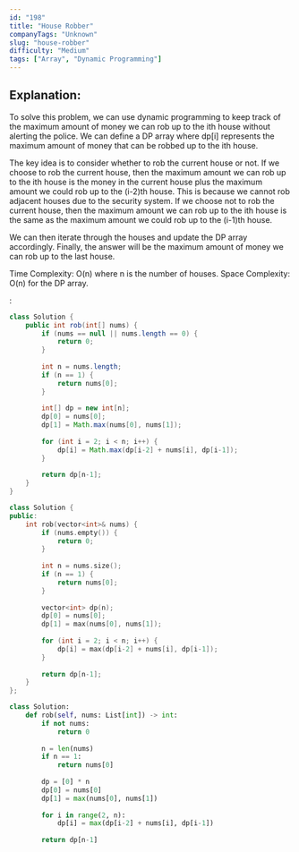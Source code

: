 ```yaml
---
id: "198"
title: "House Robber"
companyTags: "Unknown"
slug: "house-robber"
difficulty: "Medium"
tags: ["Array", "Dynamic Programming"]
---
```


## Explanation:
To solve this problem, we can use dynamic programming to keep track of the maximum amount of money we can rob up to the ith house without alerting the police. We can define a DP array where dp[i] represents the maximum amount of money that can be robbed up to the ith house.

The key idea is to consider whether to rob the current house or not. If we choose to rob the current house, then the maximum amount we can rob up to the ith house is the money in the current house plus the maximum amount we could rob up to the (i-2)th house. This is because we cannot rob adjacent houses due to the security system. If we choose not to rob the current house, then the maximum amount we can rob up to the ith house is the same as the maximum amount we could rob up to the (i-1)th house.

We can then iterate through the houses and update the DP array accordingly. Finally, the answer will be the maximum amount of money we can rob up to the last house.

Time Complexity: O(n) where n is the number of houses.
Space Complexity: O(n) for the DP array.

:

```java
class Solution {
    public int rob(int[] nums) {
        if (nums == null || nums.length == 0) {
            return 0;
        }
        
        int n = nums.length;
        if (n == 1) {
            return nums[0];
        }
        
        int[] dp = new int[n];
        dp[0] = nums[0];
        dp[1] = Math.max(nums[0], nums[1]);
        
        for (int i = 2; i < n; i++) {
            dp[i] = Math.max(dp[i-2] + nums[i], dp[i-1]);
        }
        
        return dp[n-1];
    }
}
```

```cpp
class Solution {
public:
    int rob(vector<int>& nums) {
        if (nums.empty()) {
            return 0;
        }
        
        int n = nums.size();
        if (n == 1) {
            return nums[0];
        }
        
        vector<int> dp(n);
        dp[0] = nums[0];
        dp[1] = max(nums[0], nums[1]);
        
        for (int i = 2; i < n; i++) {
            dp[i] = max(dp[i-2] + nums[i], dp[i-1]);
        }
        
        return dp[n-1];
    }
};
```

```python
class Solution:
    def rob(self, nums: List[int]) -> int:
        if not nums:
            return 0
        
        n = len(nums)
        if n == 1:
            return nums[0]
        
        dp = [0] * n
        dp[0] = nums[0]
        dp[1] = max(nums[0], nums[1])
        
        for i in range(2, n):
            dp[i] = max(dp[i-2] + nums[i], dp[i-1])
        
        return dp[n-1]
```